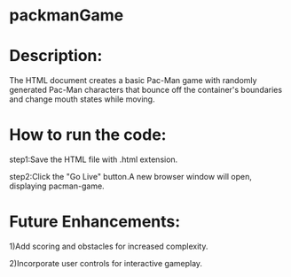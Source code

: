 # packmanGame
# Description:
The HTML document creates a basic Pac-Man game with randomly generated Pac-Man characters that bounce off the container's boundaries and change mouth states while moving.

# How to run the code:
step1:Save the HTML file with .html extension.

step2:Click the "Go Live" button.A new browser window will open, displaying pacman-game.

# Future Enhancements:
1)Add scoring and obstacles for increased complexity.

2)Incorporate user controls for interactive gameplay.
